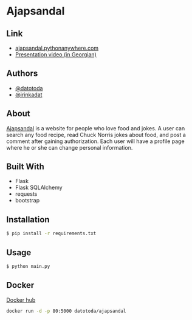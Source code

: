 # Ajapsandal
## Link

- [ajapsandal.pythonanywhere.com](https://ajapsandal.pythonanywhere.com/)
- [Presentation video (in Georgian)](https://youtu.be/lIkJuKHaE9Q)


## Authors
- [@datotoda](https://github.com/datotoda)
- [@irinkadat](https://github.com/irinkadat)


## About

[Ajapsandal](https://ajapsandal.pythonanywhere.com/) is a website for people who love food and jokes.
A user can search any food recipe, read Chuck Norris jokes about food, and post a comment after gaining authorization. 
Each user will have a profile page where he or she can change personal information. 


## Built With

- Flask
- Flask SQLAlchemy
- requests
- bootstrap


## Installation

```bash
$ pip install -r requirements.txt
```


## Usage

```bash
$ python main.py
```

## Docker

[Docker hub](https://hub.docker.com/r/datotoda/ajapsandal)

```bash 
docker run -d -p 80:5000 datotoda/ajapsandal
```
